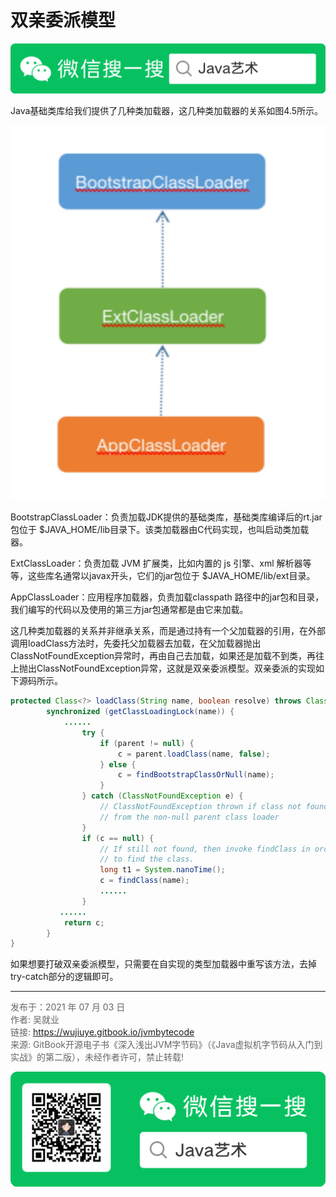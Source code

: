 # 双亲委派模型

![Java艺术](../qrcode/javaskill_qrcode_01.png)

Java基础类库给我们提供了几种类加载器，这几种类加载器的关系如图4.5所示。

![JDK提供的几种类加载器](images/chapter04-03-01.jpg) 

BootstrapClassLoader：负责加载JDK提供的基础类库，基础类库编译后的rt.jar包位于 $JAVA_HOME/lib目录下。该类加载器由C代码实现，也叫启动类加载器。

ExtClassLoader：负责加载 JVM 扩展类，比如内置的 js 引擎、xml 解析器等等，这些库名通常以javax开头，它们的jar包位于 $JAVA_HOME/lib/ext目录。

 AppClassLoader：应用程序加载器，负责加载classpath 路径中的jar包和目录，我们编写的代码以及使用的第三方jar包通常都是由它来加载。

这几种类加载器的关系并非继承关系，而是通过持有一个父加载器的引用，在外部调用loadClass方法时，先委托父加载器去加载，在父加载器抛出ClassNotFoundException异常时，再由自己去加载，如果还是加载不到类，再往上抛出ClassNotFoundException异常，这就是双亲委派模型。双亲委派的实现如下源码所示。

```java
protected Class<?> loadClass(String name, boolean resolve) throws ClassNotFoundException{
        synchronized (getClassLoadingLock(name)) {
            ......
                try {
                    if (parent != null) {
                        c = parent.loadClass(name, false);
                    } else {
                        c = findBootstrapClassOrNull(name);
                    }
                } catch (ClassNotFoundException e) {
                    // ClassNotFoundException thrown if class not found
                    // from the non-null parent class loader
                }
                if (c == null) {
                    // If still not found, then invoke findClass in order
                    // to find the class.
                    long t1 = System.nanoTime();
                    c = findClass(name);
                    ......
                }
           ......
            return c;
        }
}
```

如果想要打破双亲委派模型，只需要在自实现的类型加载器中重写该方法，去掉try-catch部分的逻辑即可。

---

<font color= #666666>发布于：2021 年 07 月 03 日</font><br><font color= #666666>作者: 吴就业</font><br><font color= #666666>链接: https://wujiuye.gitbook.io/jvmbytecode</font><br><font color= #666666>来源: GitBook开源电子书《深入浅出JVM字节码》（《Java虚拟机字节码从入门到实战》的第二版），未经作者许可，禁止转载!</font><br>

![Java艺术](../qrcode/javaskill_qrcode_02.png)
